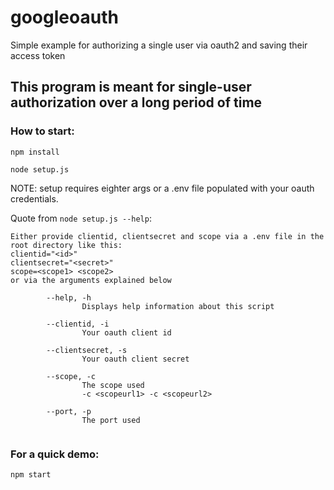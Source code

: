 # googleoauth
Simple example for authorizing a single user via oauth2 and saving their access token

## This program is meant for single-user authorization over a long period of time

### How to start:
`npm install`

`node setup.js`

NOTE: setup requires eighter args or a .env file populated with your oauth credentials.

Quote from `node setup.js --help`: 
```
Either provide clientid, clientsecret and scope via a .env file in the root directory like this:
clientid="<id>"
clientsecret="<secret>"
scope=<scope1> <scope2>
or via the arguments explained below

        --help, -h
                Displays help information about this script

        --clientid, -i
                Your oauth client id

        --clientsecret, -s
                Your oauth client secret

        --scope, -c
                The scope used
                -c <scopeurl1> -c <scopeurl2>

        --port, -p
                The port used


```
### For a quick demo: 
`npm start`
